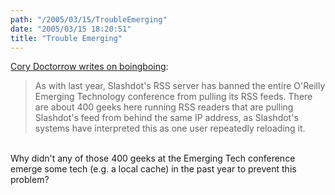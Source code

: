 ```yaml
---
path: "/2005/03/15/TroubleEmerging" 
date: "2005/03/15 18:20:51" 
title: "Trouble Emerging" 
---
```

<a href="http://www.boingboing.net/2005/03/15/slashdot_bans_oreill.html">Cory Doctorrow writes on boingboing</a>:<br><blockquote>As with last year, Slashdot's RSS server has banned the entire O'Reilly Emerging Technology conference from pulling its RSS feeds. There are about 400 geeks here running RSS readers that are pulling Slashdot's feed from behind the same IP address, as Slashdot's systems have interpreted this as one user repeatedly reloading it.</blockquote><br>Why didn't any of those 400 geeks at the Emerging Tech conference emerge some tech (e.g. a local cache) in the past year to prevent this problem?